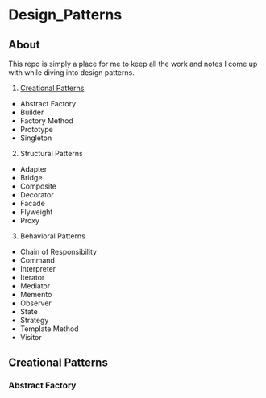 # Design_Patterns

## About

This repo is simply a place for me to keep all the work and notes I come up with while diving into design patterns.

1. [Creational Patterns](#CreationalPatterns)
  - Abstract Factory
  - Builder
  - Factory Method
  - Prototype
  - Singleton
2. Structural Patterns
  - Adapter
  - Bridge
  - Composite
  - Decorator
  - Facade
  - Flyweight
  - Proxy
3. Behavioral Patterns
  - Chain of Responsibility
  - Command
  - Interpreter
  - Iterator
  - Mediator
  - Memento
  - Observer
  - State
  - Strategy
  - Template Method
  - Visitor

## Creational Patterns

### Abstract Factory
